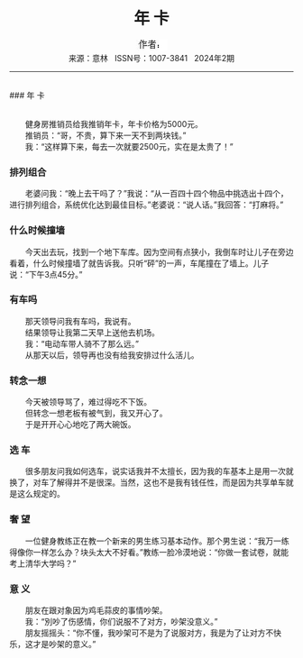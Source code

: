# <center>年 卡</center>

<div align=center><img src="https://raw.githubusercontent.com/leaguecn/magazines/main/img_authors/%25d7%25f7%25d5%25df%25a3%25ba.jpg"></div>

<center>来源：意林   ISSN号：1007-3841   2024年2期</center>

* * *

<br>### 年 卡

  
<br>　　健身房推销员给我推销年卡，年卡价格为5000元。  
　　推销员：“哥，不贵，算下来一天不到两块钱。”  
　　我：“这样算下来，每去一次就要2500元，实在是太贵了！”

### 排列组合

  
　　老婆问我：“晚上去干吗了？”我说：“从一百四十四个物品中挑选出十四个，进行排列组合，系统优化达到最佳目标。”老婆说：“说人话。”我回答：“打麻将。”

### 什么时候撞墙

  
　　今天出去玩，找到一个地下车库。因为空间有点狭小，我倒车时让儿子在旁边看着，什么时候撞墙了就告诉我。只听“砰”的一声，车尾撞在了墙上。儿子说：“下午3点45分。”

### 有车吗

  
　　那天领导问我有车吗，我说有。  
　　结果领导让我第二天早上送他去机场。  
　　我：“电动车带人骑不了那么远。”  
　　从那天以后，领导再也没有给我安排过什么活儿。

### 转念一想

  
　　今天被领导骂了，难过得吃不下饭。  
　　但转念一想老板有被气到，我又开心了。  
　　于是开开心心地吃了两大碗饭。

### 选 车

  
　　很多朋友问我如何选车，说实话我并不太擅长，因为我的车基本上是用一次就换了，对车了解得并不是很深。当然，这也不是我有钱任性，而是因为共享单车就是这么规定的。

### 奢 望

  
　　一位健身教练正在教一个新来的男生练习基本动作。那个男生说：“我万一练得像你一样怎么办？块头太大不好看。”教练一脸冷漠地说：“你做一套试卷，就能考上清华大学吗？”

### 意 义

  
　　朋友在跟对象因为鸡毛蒜皮的事情吵架。  
　　我：“別吵了伤感情，你们说服不了对方，吵架没意义。”  
　　朋友摇摇头：“你不懂，我吵架可不是为了说服对方，我是为了让对方不快乐，这才是吵架的意义。”

